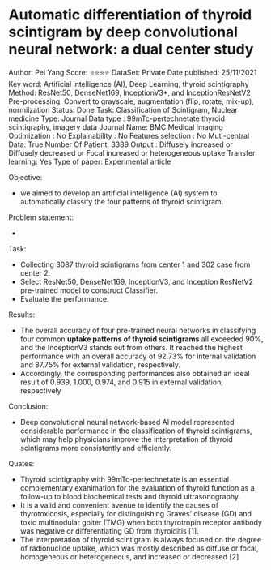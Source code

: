 # Automatic differentiation of thyroid scintigram by deep convolutional neural network: a dual center study

Author: Pei Yang 
Score: ⭐️⭐️⭐️⭐️
DataSet: Private
Date published: 25/11/2021
Key word: Artificial intelligence (AI), Deep Learning, thyroid scintigraphy
Method: ResNet50, DenseNet169, InceptionV3*, and InceptionResNetV2 
Pre-processing: Convert to grayscale, augmentation (flip, rotate, mix-up), normilzation
Status: Done
Task: Classification of Scintigram, Nuclear medicine
Type: Journal
Data type : 99mTc-pertechnetate thyroid scintigraphy, imagery data
Journal Name: BMC Medical Imaging
Optimization : No
Explainability : No
Features selection : No
Muti-central Data: True
Number Of Patient: 3389
Output : Diffusely increased or Diffusely decreased or Focal increased or heterogeneous uptake
Transfer learning: Yes
Type of paper: Experimental article

Objective:

- we aimed to develop an artificial intelligence (AI) system to automatically classify the four patterns of thyroid scintigram.

Problem statement:

- 

Task:

- Collecting 3087 thyroid scintigrams from center 1 and 302 case from center 2.
- Select ResNet50, DenseNet169, InceptionV3, and Inception ResNetV2  pre-trained model to construct Classifier.
- Evaluate the performance.

Results:

- The overall accuracy of four pre-trained neural networks in classifying four common **uptake patterns of thyroid scintigrams** all exceeded 90%, and the InceptionV3 stands out from others. It reached the highest performance with an overall accuracy of 92.73% for internal validation and 87.75% for external validation, respectively.
- Accordingly, the corresponding performances also obtained an ideal result of 0.939, 1.000, 0.974, and 0.915 in external validation, respectively

Conclusion:

- Deep convolutional neural network-based AI model represented considerable performance in the classification of thyroid scintigrams, which may help physicians improve the interpretation of thyroid scintigrams more consistently and efficiently.

Quates:

- Thyroid scintigraphy with 99mTc-pertechnetate is an essential complementary exanimation for the evaluation of thyroid function as a follow-up to blood biochemical tests and thyroid ultrasonography.
- It is a valid and convenient avenue to identify the causes of thyrotoxicosis, especially for distinguishing Graves’ disease (GD) and toxic multinodular goiter (TMG) when both thyrotropin receptor antibody was negative or differentiating GD from thyroiditis [1].
- The interpretation of thyroid scintigram is always focused on the degree of radionuclide uptake, which was mostly described as diffuse or focal, homogeneous or heterogeneous, and increased or decreased [2]